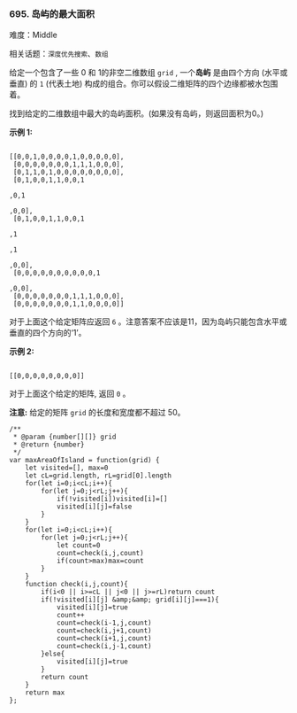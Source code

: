 ### 695. 岛屿的最大面积

难度：Middle

相关话题：`深度优先搜索`、`数组`

给定一个包含了一些 0 和 1的非空二维数组 `grid` , 一个**岛屿** 是由四个方向 (水平或垂直) 的 `1` (代表土地) 构成的组合。你可以假设二维矩阵的四个边缘都被水包围着。



找到给定的二维数组中最大的岛屿面积。(如果没有岛屿，则返回面积为0。)



**示例 1:** 





```

[[0,0,1,0,0,0,0,1,0,0,0,0,0],
 [0,0,0,0,0,0,0,1,1,1,0,0,0],
 [0,1,1,0,1,0,0,0,0,0,0,0,0],
 [0,1,0,0,1,1,0,0,1

,0,1

,0,0],
 [0,1,0,0,1,1,0,0,1

,1

,1

,0,0],
 [0,0,0,0,0,0,0,0,0,0,1

,0,0],
 [0,0,0,0,0,0,0,1,1,1,0,0,0],
 [0,0,0,0,0,0,0,1,1,0,0,0,0]]

```


对于上面这个给定矩阵应返回 `6` 。注意答案不应该是11，因为岛屿只能包含水平或垂直的四个方向的&lsquo;1&rsquo;。



**示例 2:** 





```

[[0,0,0,0,0,0,0,0]]
```


对于上面这个给定的矩阵, 返回 `0` 。



**注意:** 给定的矩阵 `grid` 的长度和宽度都不超过 50。




```
/**
 * @param {number[][]} grid
 * @return {number}
 */
var maxAreaOfIsland = function(grid) {
    let visited=[], max=0
    let cL=grid.length, rL=grid[0].length
    for(let i=0;i<cL;i++){
        for(let j=0;j<rL;j++){
            if(!visited[i])visited[i]=[]
            visited[i][j]=false
        }
    }
    for(let i=0;i<cL;i++){
        for(let j=0;j<rL;j++){
            let count=0
            count=check(i,j,count)
            if(count>max)max=count
        }
    }
    function check(i,j,count){
        if(i<0 || i>=cL || j<0 || j>=rL)return count
        if(!visited[i][j] &amp;&amp; grid[i][j]===1){
            visited[i][j]=true
            count++
            count=check(i-1,j,count)
            count=check(i,j+1,count)
            count=check(i+1,j,count)
            count=check(i,j-1,count)
        }else{
            visited[i][j]=true
        }
        return count
    }
    return max
};



```

